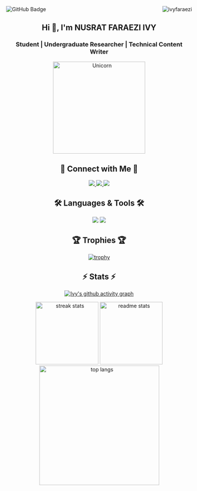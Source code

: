 <div style="display: flex; justify-content: space-between; align-items: center; width: 100%;">
    <img src="https://img.shields.io/github/followers/ivyfaraezi?label=Followers&style=social" alt="GitHub Badge" />
    <img align="right" src="https://komarev.com/ghpvc/?username=ivyfaraezi&label=Profile%20views&color=0e75b6&style=flat" alt="ivyfaraezi" />
</div>

<div align="center">

## Hi 👋, I'm NUSRAT FARAEZI IVY

### Student | Undergraduate Researcher | Technical Content Writer

<img src="https://media.giphy.com/media/3ohs4BSacFKI7A717y/giphy.gif" width="250" alt="Unicorn" />

## 🤝 Connect with Me 🤝

<a href="https://github.com/ivyfaraezi">
  <img src="https://go-skill-icons.vercel.app/api/icons?i=github"/>
</a>
<a href="https://fb.com/ivy.faraezi">
      <img src="https://go-skill-icons.vercel.app/api/icons?i=facebook"/>
</a>
<a href="https://instagram.com/ivy.faraezi">
  <img src="https://go-skill-icons.vercel.app/api/icons?i=instagram"/>
</a>


## 🛠️ Languages & Tools 🛠️

<p align="center">
    <img src="https://go-skill-icons.vercel.app/api/icons?i=cpp,java,cs,dotnet,py,html,css,js,tailwind,react,vue,nextjs,angular"/>
    <img src="https://go-skill-icons.vercel.app/api/icons?i=nodejs,bootstrap,ts,anaconda,oracle,mysql,vscode,visualstudio,github,git,figma,matlab"/>
</p>

## 🏆 Trophies 🏆

[![trophy](https://github-profile-trophy.vercel.app/?username=ivyfaraezi&theme=radical)](https://github.com/ryo-ma/github-profile-trophy)

## ⚡ Stats ⚡

[![Ivy's github activity graph](https://github-readme-activity-graph.vercel.app/graph?username=ivyfaraezi&theme=rogue&radius=16&height=350)](https://github.com/ashutosh00710/github-readme-activity-graph)

<img height="170" src="https://github-readme-streak-stats-salesp07.vercel.app/?user=ivyfaraezi&count_private=true&theme=react" alt="streak stats"/>
<img height="170" src="https://github-readme-stats-salesp07.vercel.app/api?username=ivyfaraezi&count_private=true&show_icons=true&theme=react&rank_icon=github" alt="readme stats" />

<img width="325" src="https://github-readme-stats-salesp07.vercel.app/api/top-langs/?username=ivyfaraezi&langs_count=8&layout=compact&theme=react&size_weight=0.5&count_weight=0.5&exclude_repo=github-readme-stats" alt="top langs" />

</div>



